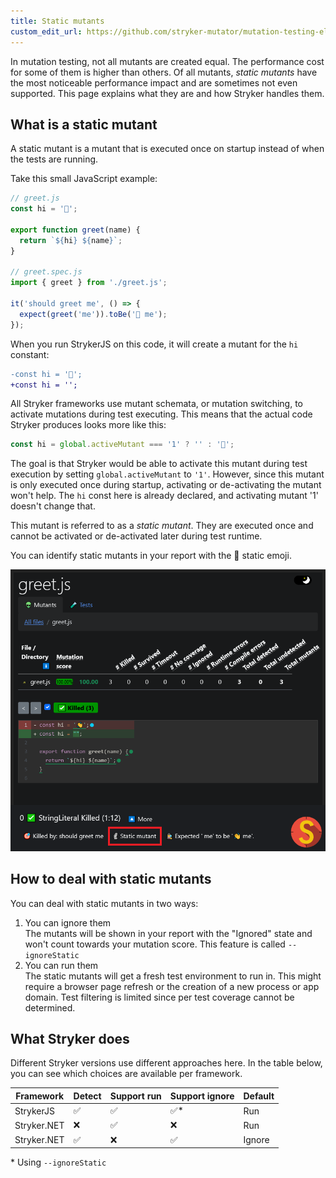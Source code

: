 ```yaml
---
title: Static mutants
custom_edit_url: https://github.com/stryker-mutator/mutation-testing-elements/edit/master/docs/static-mutants.md
---
```


In mutation testing, not all mutants are created equal. The performance cost for some of them is higher than others. Of all mutants, _static mutants_ have the most noticeable performance impact and are sometimes not even supported. This page explains what they are and how Stryker handles them.

## What is a static mutant

A static mutant is a mutant that is executed once on startup instead of when the tests are running. 

Take this small JavaScript example:

```js
// greet.js
const hi = '👋';

export function greet(name) {
  return `${hi} ${name}`;
}

// greet.spec.js
import { greet } from './greet.js';

it('should greet me', () => {
  expect(greet('me')).toBe('👋 me');
});
```

When you run StrykerJS on this code, it will create a mutant for the `hi` constant:

```diff
-const hi = '👋';
+const hi = ''; 
```

All Stryker frameworks use mutant schemata, or mutation switching, to activate mutations during test executing. This means that the actual code Stryker produces looks more like this:

```js
const hi = global.activeMutant === '1' ? '' : '👋';
```

The goal is that Stryker would be able to activate this mutant during test execution by setting `global.activeMutant` to `'1'`. However, since this mutant is only executed once during startup, activating or de-activating the mutant won't help. The `hi` const here is already declared, and activating mutant '1' doesn't change that. 

This mutant is referred to as a _static mutant_. They are executed once and cannot be activated or de-activated later during test runtime.

You can identify static mutants in your report with the 🗿 static emoji.

![static mutant](img/static-mutant.png)

## How to deal with static mutants

You can deal with static mutants in two ways:

1. You can ignore them<br />
   The mutants will be shown in your report with the "Ignored" state and won't count towards your mutation score. This feature is called `--ignoreStatic`
2. You can run them<br />
  The static mutants will get a fresh test environment to run in. This might require a browser page refresh or the creation of a new process or app domain. Test filtering is limited since per test coverage cannot be determined. 

## What Stryker does

Different Stryker versions use different approaches here. In the table below, you can see which choices are available per framework.

| Framework | Detect | Support run | Support ignore | Default |
|--|--|--|--|--|
| StrykerJS | ✅ | ✅ | ✅* | Run |
| Stryker.NET| ❌ | ✅ | ❌ | Run |
| Stryker.NET| ✅ | ❌ | ✅ | Ignore |

\* Using `--ignoreStatic`